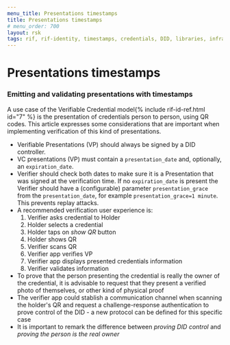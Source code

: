```yaml
---
menu_title: Presentations timestamps
title: Presentations timestamps
# menu_order: 700
layout: rsk
tags: rif, rif-identity, timestamps, credentials, DID, libraries, infrastructure, mobile, protocols, mvp, design, rbtc, defi, decentralized, quick-start, guides, tutorial, networks, dapps, tools, rootstock, rsk, ethereum, smart-contracts, install, get-started, how-to, mainnet, testnet, contracts, wallets, web3, crypto
---
```


# Presentations timestamps

### Emitting and validating presentations with timestamps

A use case of the Verifiable Credential model{% include rif-id-ref.html id="7" %} is the presentation of credentials person to person, using QR codes. This article expresses some considerations that are important when implementing verification of this kind of presentations.

* Verifiable Presentations (VP) should always be signed by a DID controller.
* VC presentations (VP) must contain a `presentation_date` and, optionally, an `expiration_date`.
* Verifier should check both dates to make sure it is a Presentation that was signed at the verification time. If no `expiration_date` is present the Verifier should have a (configurable) parameter `presentation_grace` from the `presentation_date`, for example `presentation_grace=1 minute`. This prevents replay attacks.
* A recommended verification user experience is:
  1. Verifier asks credential to Holder
  2. Holder selects a credential
  3. Holder taps on _show QR_ button
  4. Holder shows QR
  5. Verifier scans QR
  6. Verifier app verifies VP
  7. Verifier app displays presented credentials information
  8. Verifier validates information
* To prove that the person presenting the credential is really the owner of the credential, it is advisable to request that they present a verified photo of themselves, or other kind of physical proof
* The verifier app could stablish a communication channel when scanning the holder's QR and request a challenge-response authentication to prove control of the DID - a new protocol can be defined for this specific case
* It is important to remark the difference between _proving DID control_ and _proving the person is the real owner_

